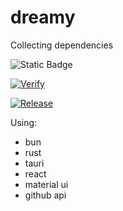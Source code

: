 # dreamy
Collecting dependencies

![Static Badge](https://img.shields.io/badge/Checked_with-Biome-60a5fa?style=flat&logo=biome)

[![Verify](https://github.com/LunchTimeCode/dreamy/actions/workflows/verify.yml/badge.svg?branch=main)](https://github.com/LunchTimeCode/dreamy/actions/workflows/verify.yml)

[![Release](https://github.com/LunchTimeCode/dreamy/actions/workflows/release.yml/badge.svg)](https://github.com/LunchTimeCode/dreamy/actions/workflows/release.yml)


Using:
- bun
- rust
- tauri
- react
- material ui
- github api